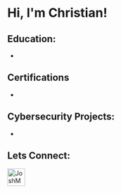 <h1>Hi, I'm Christian!</h1>

<h2>Education:</h2>

- 
<h2>Certifications</h2>

- 
<h2>Cybersecurity Projects:</h2>

- 
<h2>Lets Connect:</h2>

[<img align="left" alt="JoshMadakor | LinkedIn" width="40px" src="https://cdn.jsdelivr.net/npm/simple-icons@v3/icons/linkedin.svg" />][linkedin]

[linkedin]: https://www.linkedin.com/in/christiansanchez19/
